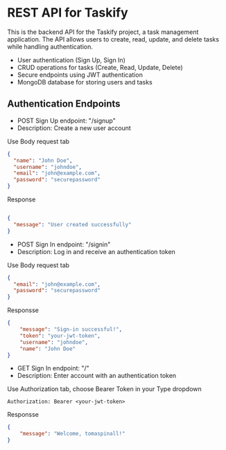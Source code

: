 # REST API for Taskify

This is the backend API for the Taskify project, a task management application. The API allows users to create, read, update, and delete tasks while handling authentication.

* User authentication (Sign Up, Sign In)
* CRUD operations for tasks (Create, Read, Update, Delete)
* Secure endpoints using JWT authentication
* MongoDB database for storing users and tasks

## Authentication Endpoints

* POST Sign Up endpoint: "/signup"
* Description: Create a new user account

Use Body request tab

``` json
{
  "name": "John Doe",
  "username": "johndoe",
  "email": "john@example.com",
  "password": "securepassword"
}
```

Response

``` json

{
  "message": "User created successfully"
}
```

* POST Sign In endpoint: "/signin"
* Description: Log in and receive an authentication token

Use Body request tab

``` json
{
  "email": "john@example.com",
  "password": "securepassword"
}
```

Responsse

``` json
{
    "message": "Sign-in successful!",
    "token": "your-jwt-token",
    "username": "johndoe",
    "name": "John Doe"
}
```

* GET Sign In endpoint: "/"
* Description: Enter account with an authentication token

Use Authorization tab, choose Bearer Token in your Type dropdown

```
Authorization: Bearer <your-jwt-token>
```

Responsse 

``` json
{
    "message": "Welcome, tomaspinall!"
}
```